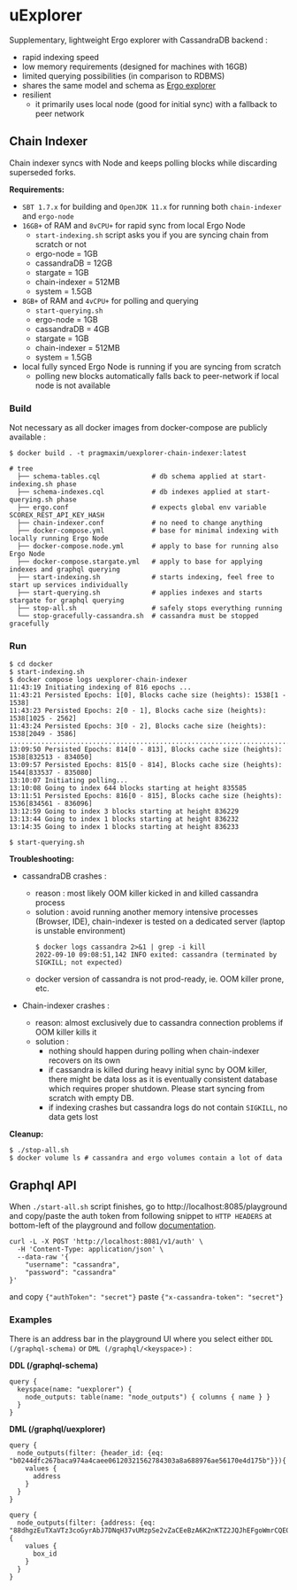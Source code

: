 # uExplorer

Supplementary, lightweight Ergo explorer with CassandraDB backend :
  - rapid indexing speed
  - low memory requirements (designed for machines with 16GB)
  - limited querying possibilities (in comparison to RDBMS)
  - shares the same model and schema as [Ergo explorer](https://github.com/ergoplatform/explorer-backend)
  - resilient
    - it primarily uses local node (good for initial sync) with a fallback to peer network

## Chain Indexer

Chain indexer syncs with Node and keeps polling blocks while discarding superseded forks.

**Requirements:**
  - `SBT 1.7.x` for building and `OpenJDK 11.x` for running both `chain-indexer` and `ergo-node`
  - `16GB+` of RAM and `8vCPU+` for rapid sync from local Ergo Node
      - `start-indexing.sh` script asks you if you are syncing chain from scratch or not
      - ergo-node = 1GB
      - cassandraDB = 12GB
      - stargate = 1GB
      - chain-indexer = 512MB
      - system = 1.5GB
  - `8GB+` of RAM and `4vCPU+` for polling and querying
      - `start-querying.sh`
      - ergo-node = 1GB
      - cassandraDB = 4GB
      - stargate = 1GB
      - chain-indexer = 512MB
      - system = 1.5GB
  - local fully synced Ergo Node is running if you are syncing from scratch
      - polling new blocks automatically falls back to peer-network if local node is not available

### Build

Not necessary as all docker images from docker-compose are publicly available :
```
$ docker build . -t pragmaxim/uexplorer-chain-indexer:latest
```

```
# tree
  ├── schema-tables.cql             # db schema applied at start-indexing.sh phase
  ├── schema-indexes.cql            # db indexes applied at start-querying.sh phase
  ├── ergo.conf                     # expects global env variable SCOREX_REST_API_KEY_HASH
  ├── chain-indexer.conf            # no need to change anything
  ├── docker-compose.yml            # base for minimal indexing with locally running Ergo Node
  ├── docker-compose.node.yml       # apply to base for running also Ergo Node
  ├── docker-compose.stargate.yml   # apply to base for applying indexes and graphql querying
  ├── start-indexing.sh             # starts indexing, feel free to start up services individually
  ├── start-querying.sh             # applies indexes and starts stargate for graphql querying
  ├── stop-all.sh                   # safely stops everything running
  └── stop-gracefully-cassandra.sh  # cassandra must be stopped gracefully
```

### Run

```
$ cd docker
$ start-indexing.sh
$ docker compose logs uexplorer-chain-indexer
11:43:19 Initiating indexing of 816 epochs ...
11:43:21 Persisted Epochs: 1[0], Blocks cache size (heights): 1538[1 - 1538]
11:43:23 Persisted Epochs: 2[0 - 1], Blocks cache size (heights): 1538[1025 - 2562]
11:43:24 Persisted Epochs: 3[0 - 2], Blocks cache size (heights): 1538[2049 - 3586]
.......................................................................
13:09:50 Persisted Epochs: 814[0 - 813], Blocks cache size (heights): 1538[832513 - 834050]
13:09:57 Persisted Epochs: 815[0 - 814], Blocks cache size (heights): 1544[833537 - 835080]
13:10:07 Initiating polling...
13:10:08 Going to index 644 blocks starting at height 835585
13:11:51 Persisted Epochs: 816[0 - 815], Blocks cache size (heights): 1536[834561 - 836096]
13:12:59 Going to index 3 blocks starting at height 836229
13:13:44 Going to index 1 blocks starting at height 836232
13:14:35 Going to index 1 blocks starting at height 836233

$ start-querying.sh
```

**Troubleshooting:**

-  cassandraDB crashes :
    - reason : most likely OOM killer kicked in and killed cassandra process
    - solution : avoid running another memory intensive processes (Browser, IDE),
                 chain-indexer is tested on a dedicated server (laptop is unstable environment)
        ```
        $ docker logs cassandra 2>&1 | grep -i kill
        2022-09-10 09:08:51,142 INFO exited: cassandra (terminated by SIGKILL; not expected)
        ```
    - docker version of cassandra is not prod-ready, ie. OOM killer prone, etc.

- Chain-indexer crashes :
    - reason: almost exclusively due to cassandra connection problems if OOM killer kills it
    - solution :
        - nothing should happen during polling when chain-indexer recovers on its own
        - if cassandra is killed during heavy initial sync by OOM killer,
          there might be data loss as it is eventually consistent database
          which requires proper shutdown. Please start syncing from scratch with empty DB.
        - if indexing crashes but cassandra logs do not contain `SIGKILL`, no data gets lost

**Cleanup:**
```
$ ./stop-all.sh
$ docker volume ls # cassandra and ergo volumes contain a lot of data
```

## Graphql API

When `./start-all.sh` script finishes, go to http://localhost:8085/playground and
copy/paste the auth token from following snippet to `HTTP HEADERS` at bottom-left of the playground
and follow [documentation](https://stargate.io/docs/latest/develop/graphql.html).
```
curl -L -X POST 'http://localhost:8081/v1/auth' \
  -H 'Content-Type: application/json' \
  --data-raw '{
    "username": "cassandra",
    "password": "cassandra"
}'
```
and copy `{"authToken": "secret"}` paste `{"x-cassandra-token": "secret"}`

### Examples

There is an address bar in the playground UI where you select either `DDL (/graphql-schema)` or `DML (/graphql/<keyspace>)` :

**DDL (/graphql-schema)**
```
query {
  keyspace(name: "uexplorer") {
    node_outputs: table(name: "node_outputs") { columns { name } }
  }
}
```

**DML (/graphql/uexplorer)**
```
query {
  node_outputs(filter: {header_id: {eq: "b0244dfc267baca974a4caee06120321562784303a8a688976ae56170e4d175b"}}){
    values {
      address
    }
  }
}
```
```
query {
  node_outputs(filter: {address: {eq: "88dhgzEuTXaVTz3coGyrAbJ7DNqH37vUMzpSe2vZaCEeBzA6K2nKTZ2JQJhEFgoWmrCQEQLyZNDYMby5"}}){
    values {
      box_id
    }
  }
}
```